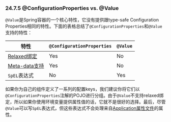 ### 24.7.5 @ConfigurationProperties vs. @Value

`@Value`是Spring容器的一个核心特性，它没有提供跟type-safe Configuration Properties相同的特性。下面的表格总结了`@ConfigurationProperties`和`@Value`支持的特性：

|特性|`@ConfigurationProperties`|`@Value`|
|---|---|---|
|[Relaxed绑定](http://docs.spring.io/spring-boot/docs/1.4.1.RELEASE/reference/htmlsingle/#boot-features-external-config-relaxed-binding)|Yes|No|
|[Meta-data支持](http://docs.spring.io/spring-boot/docs/1.4.1.RELEASE/reference/htmlsingle/#configuration-metadata)|Yes|No|
|`SpEL`表达式|No|Yes|

如果你为自己的组件定义了一系列的配置keys，我们建议你将它们以`@ConfigurationProperties`注解的POJO进行分组。由于`@Value`不支持relaxed绑定，所以如果你使用环境变量提供属性值的话，它就不是很好的选择。最后，尽管`@Value`可以写`SpEL`表达式，但这些表达式不会处理来自[Application属性文件](http://docs.spring.io/spring-boot/docs/2.0.0.M2/reference/htmlsingle/#boot-features-external-config-application-property-files)的属性。
